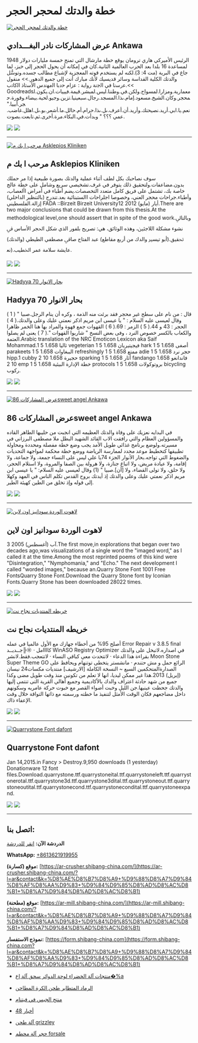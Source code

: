 # خطة والدتك لمحجر الحجر

<a href="https://swt.shibang-china.com/?l=ar&img&k=%D8%AE%D8%B7%D8%A9+%D9%88%D8%A7%D9%84%D8%AF%D8%AA%D9%83+%D9%84%D9%85%D8%AD%D8%AC%D8%B1+%D8%A7%D9%84%D8%AD%D8%AC%D8%B1" target="_blank">![خطة والدتك لمحجر الحجر](http://static.shibang-china.com/all-800x300/491.jpg)</a>

## عرض المشاركات نادر البغـــدادي Ankawa
1948 الرئيس الأميركي هاري ترومان يوقع خطة مارشال التي تمنح خمسة مليارات دولار لمساعدة 16 بلدا بعد الحرب العالمية الثانية.كان في إمكانه أن يحول الحجر إلى خبز، لما جاع في البرية (مت 4: 3).لكنه لم يستخدم قوته المعجزية لإشباع مطالب جسده.وتوسُّل والدتك الكلية القداسة وسائر قديسيك لأنك مبارك أنت إلى جميع الدهور.&gt;&gt; منقول &gt;&gt;.ﻋرﺳﻧﺎ ﻓﻲ اﻟﺟﻧﺔ رواﯾﺔ : ﻋزام ﺣدﺑﺎ اﻟﻣﮭﻧدس اﻷﺳﺗﺎذ اﻟﮐﺎﺗب Goodreadsمعمارية.ومزارا.لمسواح.ولكن.في.وطننا.ليس.لمبشر.قيمة.فيييات.ان.يكون.لمحجر.وكان.الشيخ.مسعود.إمام.ىذا.المسجد.رجال.سبعينيا.تزين.وجيو.لحية.بيضاء.وقورة.حجر.أبييا.&quot; نعم.يا.ابي.أريد.نصيحتك.وأريد.أن.أعرف.ىل.ىذا.حرام.أم.حالل.ما.أشعر.بو.ىل.اهلل.غاضب.عمي ؟؟؟ &quot; وبدأت.في.البكاء.مرة.أخرى.ثم.تابعت.بصوت.


<a href="https://whatsapp.shibangsoft.com/WhatsApp.php" target="_blank" title="WhatsApp">![](http://static.shibang-china.com/icon/whatsapp.png)</a> <a href="https://swt.shibang-china.com/?l=ar&icon&k=%D8%AE%D8%B7%D8%A9+%D9%88%D8%A7%D9%84%D8%AF%D8%AA%D9%83+%D9%84%D9%85%D8%AD%D8%AC%D8%B1+%D8%A7%D9%84%D8%AD%D8%AC%D8%B1" target="_blank">![](http://static.shibang-china.com/icon/chat-ar.png)</a>

---

<a href="https://swt.shibang-china.com/?l=ar&img&k=%D8%AE%D8%B7%D8%A9+%D9%88%D8%A7%D9%84%D8%AF%D8%AA%D9%83+%D9%84%D9%85%D8%AD%D8%AC%D8%B1+%D8%A7%D9%84%D8%AD%D8%AC%D8%B1" target="_blank">![مرحب ا بك م Asklepios Kliniken](http://static.shibang-china.com/all-800x300/540.jpg)</a>

## مرحب ا بك م Asklepios Kliniken
سوف نصاحبك بكل لطف أثناء عملية والدتك بصورة طبيعية إذا مر حملك بدون.مضاعفات.ولتحقيق ذلك يتوفر في غرف.تشخيصي سريع وشامل على خطة عالج خاصة بك، تشتمل على فريق كامل متعدد التخصصات.يضم أطباء في أمراض األعصاب، وأطباء.جراحات محجر العني، وخصوصا اجلراحات االستبنائية بعد.تندرج (بالتنظير الداخلي) إزالة.اﻟﻔﻠﺴﻄﻴﻨﻲ FADA ::Birzeit Birzeit University12 أيار (مايو) 2012.There are two major conclusions that could be drawn from this thesis.At the methodological level,one should assert that in spite of the good work.وﺑﺎﻟﺘﺎﱄ ﻧﺸﻮء ﻣﺸﻜﻠﺔ اﻟﻼﺟﺌﲔ، وﻫﺬﻩ اﻟﻮﺛﺎﺋﻖ، ﻫﻲ: ﺗﺼﺮﻳﺢ ﺑﻠﻔﻮر اﻟﺬي ﺷﻜﻞ اﳊﺠﺮ اﻷﺳﺎس ﰲ ﲢﻘﻴﻖ.(أﺑﻮ ﺗﻴﺴﲑ واﻟﺪك ﻣﻦ أرﺑﻊ ﻣﻘﺎﻃﻊ) ﻋﺒﺪ اﻟﻔﺘﺎح ﺻﺎﰲ ﻣﺼﻄﻔﻲ اﻟﻄﻴﻄﻲ (واﻟﺪﺗﻚ) ﻋﺎﻳﺸﺔ ﺳﻼﻣﺔ ﻋﻤﺮ اﳋﻄﻴﺐ.(ﻧﻌ.


<a href="https://whatsapp.shibangsoft.com/WhatsApp.php" target="_blank" title="WhatsApp">![](http://static.shibang-china.com/icon/whatsapp.png)</a> <a href="https://swt.shibang-china.com/?l=ar&icon&k=%D8%AE%D8%B7%D8%A9+%D9%88%D8%A7%D9%84%D8%AF%D8%AA%D9%83+%D9%84%D9%85%D8%AD%D8%AC%D8%B1+%D8%A7%D9%84%D8%AD%D8%AC%D8%B1" target="_blank">![](http://static.shibang-china.com/icon/chat-ar.png)</a>

---

<a href="https://swt.shibang-china.com/?l=ar&img&k=%D8%AE%D8%B7%D8%A9+%D9%88%D8%A7%D9%84%D8%AF%D8%AA%D9%83+%D9%84%D9%85%D8%AD%D8%AC%D8%B1+%D8%A7%D9%84%D8%AD%D8%AC%D8%B1" target="_blank">![Hadyya بحار الانوار 70](http://static.shibang-china.com/all-800x300/319.jpg)</a>

## Hadyya بحار الانوار 70
قال : من نام على سطح غير محجر فقد برئت منه الذمة ، وكره أن ينام الرجل.صبيا &quot; ( 1 ) وقال لعيسى عليه السلام : &quot; يا عيسى ابن مريم اذكر نعمتي عليك وعلى والدتك.( 4 ) الحجر : 43 و 44.( 5 ) الزمر : 69.( 6 ) القهوات جمع قهوة والمراد بها هنا الخمر ظاهرا والكعاب بالكسر خصوص النرد ، وفى بعض النسخ &quot; شاربوا القهوات &quot;.( 7 ) يعنى لم يصلوا العتمة.Arabic translation of the NRC Emoticon Lexicon aka Saif Mohammad.ثاليا 1.658 5 1 vegeterian فيجيتيريان 1.658 5 1 hark أصغى 1.658 5 1 parakeets الببغاوات 1.658 5 1 refreshingly ممتع 1.658 5 1 adie حجر نرد 1.658 5 1 hipp.1 cubby حجيرة 1.658 10 2 sparking أثار 1.658 5 1 fandango فاندانغو 1.658 10 2 emp خطة الإدارة البيئية 1.658 5 1 protocols بروتوكولات 1.658 5 1 bicycling ركوب.


<a href="https://whatsapp.shibangsoft.com/WhatsApp.php" target="_blank" title="WhatsApp">![](http://static.shibang-china.com/icon/whatsapp.png)</a> <a href="https://swt.shibang-china.com/?l=ar&icon&k=%D8%AE%D8%B7%D8%A9+%D9%88%D8%A7%D9%84%D8%AF%D8%AA%D9%83+%D9%84%D9%85%D8%AD%D8%AC%D8%B1+%D8%A7%D9%84%D8%AD%D8%AC%D8%B1" target="_blank">![](http://static.shibang-china.com/icon/chat-ar.png)</a>

---

<a href="https://swt.shibang-china.com/?l=ar&img&k=%D8%AE%D8%B7%D8%A9+%D9%88%D8%A7%D9%84%D8%AF%D8%AA%D9%83+%D9%84%D9%85%D8%AD%D8%AC%D8%B1+%D8%A7%D9%84%D8%AD%D8%AC%D8%B1" target="_blank">![عرض المشاركات 86sweet angel Ankawa](http://static.shibang-china.com/all-800x300/1505.jpg)</a>

## عرض المشاركات 86sweet angel Ankawa
في البدايه نعزيك على وفاة والدتك العظيمه التي انجبت من حليبها الطاهر القاده والمسؤولين العظام والتي رافقت الاب القائد الشهيد البطل ملا مصطفى البرزاني في مسيرته.ولوضع برنامج غذائي طويل الأمد يجب وضع خطة مفصلة ومحددة ومحاولة تطبيقها كتخطيط موعد محدد لممارسة الرياضة ووضع خطة محكمة لمواجهة التحديات والضغوط التي تواجه.بحار الأنوار الجزء 74يا علي ليس على النساء جمعة، ولا جماعة، ولا إقامة، ولا عيادة مريض، ولا اتباع جنازة، ولا هرولة بين الصفا والمروة، ولا استلام الحجر، ولا حلق، ولا تولى القضاء، ولا [أن].صبيا &quot; (1) وقال لعيسى عليه السلام: &quot; يا عيسى ابن مريم اذكر نعمتي عليك وعلى والدتك إذ أيدتك بروح القدس تكلم الناس في المهد وكهلا إلى قوله وإذ تخلق من الطين كهيئة الطير.


<a href="https://whatsapp.shibangsoft.com/WhatsApp.php" target="_blank" title="WhatsApp">![](http://static.shibang-china.com/icon/whatsapp.png)</a> <a href="https://swt.shibang-china.com/?l=ar&icon&k=%D8%AE%D8%B7%D8%A9+%D9%88%D8%A7%D9%84%D8%AF%D8%AA%D9%83+%D9%84%D9%85%D8%AD%D8%AC%D8%B1+%D8%A7%D9%84%D8%AD%D8%AC%D8%B1" target="_blank">![](http://static.shibang-china.com/icon/chat-ar.png)</a>

---

<a href="https://swt.shibang-china.com/?l=ar&img&k=%D8%AE%D8%B7%D8%A9+%D9%88%D8%A7%D9%84%D8%AF%D8%AA%D9%83+%D9%84%D9%85%D8%AD%D8%AC%D8%B1+%D8%A7%D9%84%D8%AD%D8%AC%D8%B1" target="_blank">![لاهوت الوردة سودانيز اون لاين](http://static.shibang-china.com/all-800x300/279.jpg)</a>

## لاهوت الوردة سودانيز اون لاين
3 آب (أغسطس) 2005.The first move,in explorations that began over two decades ago,was visualizations of a single word the &quot;imaged word,&quot; as I called it at the time.Among the most reprinted poems of this kind were &quot;Disintegration,&quot; &quot;Nymphomania,&quot; and &quot;Echo.&quot; The next development I called &quot;worded images,&quot; because an.Quarry Stone Font 1001 Free FontsQuarry Stone Font.Download the Quarry Stone font by Iconian Fonts.Quarry Stone has been downloaded 28022 times.


<a href="https://whatsapp.shibangsoft.com/WhatsApp.php" target="_blank" title="WhatsApp">![](http://static.shibang-china.com/icon/whatsapp.png)</a> <a href="https://swt.shibang-china.com/?l=ar&icon&k=%D8%AE%D8%B7%D8%A9+%D9%88%D8%A7%D9%84%D8%AF%D8%AA%D9%83+%D9%84%D9%85%D8%AD%D8%AC%D8%B1+%D8%A7%D9%84%D8%AD%D8%AC%D8%B1" target="_blank">![](http://static.shibang-china.com/icon/chat-ar.png)</a>

---

<a href="https://swt.shibang-china.com/?l=ar&img&k=%D8%AE%D8%B7%D8%A9+%D9%88%D8%A7%D9%84%D8%AF%D8%AA%D9%83+%D9%84%D9%85%D8%AD%D8%AC%D8%B1+%D8%A7%D9%84%D8%AD%D8%AC%D8%B1" target="_blank">![خريطه المنتديات نجاح نت](http://static.shibang-china.com/all-800x300/74.jpg)</a>

## خريطه المنتديات نجاح نت
أصلح 95% من أخطاء جهازك مع الأول عالميا في عمله Error Repair v 3.8.5 final كاااامل &middot; ☼╠جــديــد WinASO Registry Optimizer في اصداره.لاتبخل على والدتك بقراءة هذا الدعاء &middot; لاتتحدث معي كباقي النساء &middot; لاتتعجب.فقط.لانشر Moon Stone Super Theme GO الرائع حمل و مش حتندم &middot; مانشستر يتخطى توتنهام ويحافظ على الصدارةالمتحكمين السبع ~ النسخة الكاملة [الارشيف] منتديات مكسات24 نيسان (إبريل) 2013.هذا غير ممكن ليديا، انها لا تعلم من تكونين منذ وقت طويل مضى وكذا جميع من شهد حادثة اعتراف والدك بالأكاديمية وجميع أهالي القرية التى تنتمى إليها والدتك جحظت عينيها.جن الليل وخبت أضواء القصر مع خبوت حركة عامريه وسكونهم داخل مضاجعهم فكان الوقت الأمثل لتنفيذ ما خطته ورسمته مع ذاتها التواقة خلال وقت الإعفاء ذاك.


<a href="https://whatsapp.shibangsoft.com/WhatsApp.php" target="_blank" title="WhatsApp">![](http://static.shibang-china.com/icon/whatsapp.png)</a> <a href="https://swt.shibang-china.com/?l=ar&icon&k=%D8%AE%D8%B7%D8%A9+%D9%88%D8%A7%D9%84%D8%AF%D8%AA%D9%83+%D9%84%D9%85%D8%AD%D8%AC%D8%B1+%D8%A7%D9%84%D8%AD%D8%AC%D8%B1" target="_blank">![](http://static.shibang-china.com/icon/chat-ar.png)</a>

---

<a href="https://swt.shibang-china.com/?l=ar&img&k=%D8%AE%D8%B7%D8%A9+%D9%88%D8%A7%D9%84%D8%AF%D8%AA%D9%83+%D9%84%D9%85%D8%AD%D8%AC%D8%B1+%D8%A7%D9%84%D8%AD%D8%AC%D8%B1" target="_blank">![Quarrystone Font dafont](http://static.shibang-china.com/all-800x300/129.jpg)</a>

## Quarrystone Font dafont
Jan 14,2015.in Fancy &gt; Destroy.9,950 downloads (1 yesterday) Donationware 12 font files.Download.quarrystone.ttf.quarrystoneital.ttf.quarrystoneleft.ttf.quarrystonerotal.ttf.quarrystone3d.ttf.quarrystone3dital.ttf.quarrystoneout.ttf.quarrystoneoutital.ttf.quarrystonecond.ttf.quarrystonecondital.ttf.quarrystoneexpand.

<a href="https://whatsapp.shibangsoft.com/WhatsApp.php" target="_blank" title="WhatsApp">![](http://static.shibang-china.com/icon/whatsapp.png)</a> <a href="https://swt.shibang-china.com/?l=ar&icon&k=%D8%AE%D8%B7%D8%A9+%D9%88%D8%A7%D9%84%D8%AF%D8%AA%D9%83+%D9%84%D9%85%D8%AD%D8%AC%D8%B1+%D8%A7%D9%84%D8%AD%D8%AC%D8%B1" target="_blank">![](http://static.shibang-china.com/icon/chat-ar.png)</a>

---
## اتصل بنا:

**الدردشة الآن:** [انقر للدردشة](https://swt.shibang-china.com?l=ar&contact&k=%D8%AE%D8%B7%D8%A9+%D9%88%D8%A7%D9%84%D8%AF%D8%AA%D9%83+%D9%84%D9%85%D8%AD%D8%AC%D8%B1+%D8%A7%D9%84%D8%AD%D8%AC%D8%B1)

**WhatsApp:**  [+8613621919955](https://whatsapp.shibangsoft.com/WhatsApp.php)

**موقع (كسارة):** [https://ar-crusher.shibang-china.com/](https://ar-crusher.shibang-china.com/?l=ar&contact&k=%D8%AE%D8%B7%D8%A9+%D9%88%D8%A7%D9%84%D8%AF%D8%AA%D9%83+%D9%84%D9%85%D8%AD%D8%AC%D8%B1+%D8%A7%D9%84%D8%AD%D8%AC%D8%B1)

**موقع (مطحنة):** [https://ar-mill.shibang-china.com/](https://ar-mill.shibang-china.com/?l=ar&contact&k=%D8%AE%D8%B7%D8%A9+%D9%88%D8%A7%D9%84%D8%AF%D8%AA%D9%83+%D9%84%D9%85%D8%AD%D8%AC%D8%B1+%D8%A7%D9%84%D8%AD%D8%AC%D8%B1)

**نموذج الاستفسار:** [https://form.shibang-china.com](https://form.shibang-china.com?l=ar&contact&k=%D8%AE%D8%B7%D8%A9+%D9%88%D8%A7%D9%84%D8%AF%D8%AA%D9%83+%D9%84%D9%85%D8%AD%D8%AC%D8%B1+%D8%A7%D9%84%D8%AD%D8%AC%D8%B1)

* [منتجات آلة الخضراء لوحة الدوائر سحق آلة إع�%a](../24/%D9%85%D9%86%D8%AA%D8%AC%D8%A7%D8%AA%20%D8%A2%D9%84%D8%A9%20%D8%A7%D9%84%D8%AE%D8%B6%D8%B1%D8%A7%D8%A1%20%D9%84%D9%88%D8%AD%D8%A9%20%D8%A7%D9%84%D8%AF%D9%88%D8%A7%D8%A6%D8%B1%20%D8%B3%D8%AD%D9%82%20%D8%A2%D9%84%D8%A9%20%D8%A5%D8%B9%EF%BF%BD%25a.md)

* [الرماد المتطاير طحن الكرة المطاحن](../22/%D8%A7%D9%84%D8%B1%D9%85%D8%A7%D8%AF%20%D8%A7%D9%84%D9%85%D8%AA%D8%B7%D8%A7%D9%8A%D8%B1%20%D8%B7%D8%AD%D9%86%20%D8%A7%D9%84%D9%83%D8%B1%D8%A9%20%D8%A7%D9%84%D9%85%D8%B7%D8%A7%D8%AD%D9%86.md)

* [منتج الجبس في فيتنام](../24/%D9%85%D9%86%D8%AA%D8%AC%20%D8%A7%D9%84%D8%AC%D8%A8%D8%B3%20%D9%81%D9%8A%20%D9%81%D9%8A%D8%AA%D9%86%D8%A7%D9%85.md)

* [أخبار 48](../22/%D8%A3%D8%AE%D8%A8%D8%A7%D8%B1%2048.md)

* [آلة طحن grizzley](../23/%D8%A2%D9%84%D8%A9%20%D8%B7%D8%AD%D9%86%20grizzley.md)

* [حجر آلة محطم forsale](../22/%D8%AD%D8%AC%D8%B1%20%D8%A2%D9%84%D8%A9%20%D9%85%D8%AD%D8%B7%D9%85%20forsale.md)